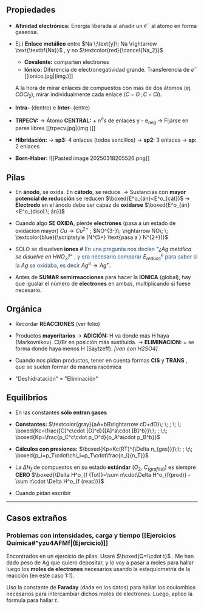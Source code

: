 
## Propiedades

- **Afinidad electrónica:** Energía liberada al añadir un $e^-$ al átomo en forma gaseosa.

- Ej.) **Enlace metálico** entre $Na \;\text{y}\; Na \rightarrow \text{\textbf{Na}}$ , y no $\textcolor{red}{\cancel{Na_2}}$
	- **Covalente:** comparten electrones
	- **Iónico:** Diferencia de electronegatividad grande. Transferencia de $e^-$ [[ionico.jpg|(img.)]]
	
	A la hora de mirar enlaces de compuestos con más de dos átomos (ej. $COCl_2$), mirar individualmente cada enlace ($C-O\, ;\, C-Cl$).

- **Intra-** (dentro) e **Inter-** (entre)

- **TRPECV:**
	-> Átomo **CENTRAL:** + n${^os}$ de enlaces y - e$_{neg}$
	-> Fijarse en pares libres [[trpecv.jpg|(img.)]]

- **Hibridación:**
	-> **sp3:** 4 enlaces (todos sencillos)
	-> **sp2**: 3 enlaces
	-> **sp:** 2 enlaces

- **Born-Haber:**
![[Pasted image 20250318205526.png]]
## Pilas

- En **ánodo**, se oxida. En **cátodo**, se reduce.
	-> Sustancias con **mayor potencial de reducción** se reducen $\boxed{E^o_{án}<E^o_{cát}}$
	-> **Electrodo** en el ánodo debe ser capaz de **oxidarse** $\boxed{E^o_{án}<E^o_{disol.\; án}}$
	
- Cuando algo **SE OXIDA**, pierde **electrones** (pasa a un estado de oxidación mayor)
	$Cu\rightarrow Cu^{2+}$ ; $NO^{3-}\; \rightarrow NO\; \; \textcolor{blue}{\scriptstyle (N^{5+} \text{pasa a } N^{2+})}$
	
- SÓLO se disuelven **iones**
	\# <font color="#1f497d">En una pregunta nos decían</font> "*¿$Ag$ metálica se disuelve en $HNO_3$?*" <font color="#1f497d">, y era necesario comparar </font> $E^o_{reducc}$ <font color="#1f497d">para saber si la</font> $Ag$ <font color="#1f497d">se oxidaba, es decir</font> $Ag^o\rightarrow Ag^+$.
	
- Antes de **SUMAR semirreacciones**  para hacer la **IÓNICA** (global), hay que igualar el número de **electrones** en ambas, multiplicando si fuese necesario.

## Orgánica

- Recordar **REACCIONES** (ver folio)
- Productos **mayoritarios**
	-> **ADICIÓN:** H va donde más H haya (Markovnikov). Cl/Br en posición más sustituida.
	-> **ELIMINACIÓN:** = se forma donde haya menos H (Saytzeff). *\[van con H2SO4\]*

- Cuando nos pidan productos, tener en cuenta formas **CIS** y **TRANS** , que se suelen formar de manera racémica

- "Deshidratación" = "Eliminación"


## Equilibrios

- En las constantes **sólo entran gases**
- **Constantes:** $\textcolor{gray}{aA+bB\rightarrow cD+dD}\; \; ; \; \; \boxed{Kc=\frac{[C]^c\cdot [D]^d}{[A]^a\cdot [B]^b}}\;\; ; \;\; \boxed{Kp=\frac{p_C^c\cdot p_D^d}{p_A^a\cdot p_B^b}}$
- **Cálculos con presiones:** $\boxed{Kp=Kc(RT)^{\Delta n_{gas}}}\;\; ; \;\; \boxed{p_i=p_T\cdot\chi_i=p_T\cdot\frac{n_i}{n_T}}$ 

- La $\Delta H_f$ de compuestos en su estado **estándar** ($O_2$, $C_{(grafito)}$) es siempre **CERO**
	$\boxed{\Delta H^o_{f (Tot)}=\sum n\cdot\Delta H^o_{f(prod)} - \sum n\cdot \Delta H^o_{f (reac)}}$

- Cuando pidan escribir 


___________
## Casos extraños

### Problemas con intensidades, carga y tiempo [[Ejercicios Química#^yzu4AFMf|(Ejercicio)]]

Encontrados en un ejercicio de pilas. Usaré $\boxed{Q=I\cdot t}$ . Me han dado peso de Ag que quiero depositar, y lo voy a pasar a moles para hallar luego los **moles de electrones** necesarios usando la estequiometría de la reacción (en este caso 1:1).

Uso la constante de **Faraday** (dada en los datos) para hallar los coulombios necesarios para intercambiar dichos moles de electrones. Luego, aplico la fórmula para hallar *t*.